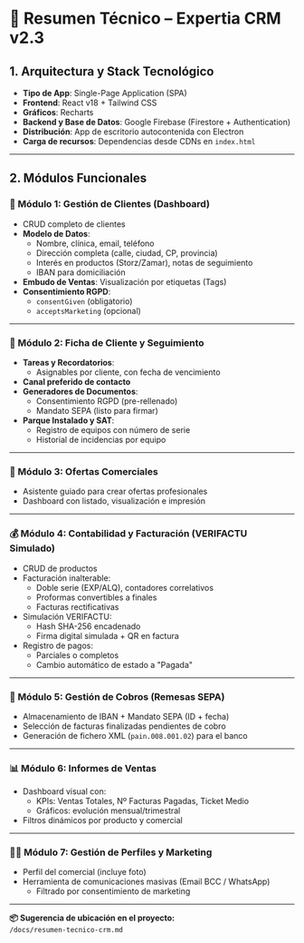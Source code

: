 # 🧠 Resumen Técnico – Expertia CRM v2.3

## 1. Arquitectura y Stack Tecnológico

- **Tipo de App**: Single-Page Application (SPA)  
- **Frontend**: React v18 + Tailwind CSS  
- **Gráficos**: Recharts  
- **Backend y Base de Datos**: Google Firebase (Firestore + Authentication)  
- **Distribución**: App de escritorio autocontenida con Electron  
- **Carga de recursos**: Dependencias desde CDNs en `index.html`

---

## 2. Módulos Funcionales

### 📁 Módulo 1: Gestión de Clientes (Dashboard)

- CRUD completo de clientes
- **Modelo de Datos**:
  - Nombre, clínica, email, teléfono
  - Dirección completa (calle, ciudad, CP, provincia)
  - Interés en productos (Storz/Zamar), notas de seguimiento
  - IBAN para domiciliación
- **Embudo de Ventas**: Visualización por etiquetas (Tags)
- **Consentimiento RGPD**:
  - `consentGiven` (obligatorio)
  - `acceptsMarketing` (opcional)

---

### 👤 Módulo 2: Ficha de Cliente y Seguimiento

- **Tareas y Recordatorios**:
  - Asignables por cliente, con fecha de vencimiento
- **Canal preferido de contacto**
- **Generadores de Documentos**:
  - Consentimiento RGPD (pre-rellenado)
  - Mandato SEPA (listo para firmar)
- **Parque Instalado y SAT**:
  - Registro de equipos con número de serie
  - Historial de incidencias por equipo

---

### 📄 Módulo 3: Ofertas Comerciales

- Asistente guiado para crear ofertas profesionales
- Dashboard con listado, visualización e impresión

---

### 💰 Módulo 4: Contabilidad y Facturación (VERIFACTU Simulado)

- CRUD de productos
- Facturación inalterable:
  - Doble serie (EXP/ALQ), contadores correlativos
  - Proformas convertibles a finales
  - Facturas rectificativas
- Simulación VERIFACTU:
  - Hash SHA-256 encadenado
  - Firma digital simulada + QR en factura
- Registro de pagos:
  - Parciales o completos
  - Cambio automático de estado a "Pagada"

---

### 🏦 Módulo 5: Gestión de Cobros (Remesas SEPA)

- Almacenamiento de IBAN + Mandato SEPA (ID + fecha)
- Selección de facturas finalizadas pendientes de cobro
- Generación de fichero XML (`pain.008.001.02`) para el banco

---

### 📊 Módulo 6: Informes de Ventas

- Dashboard visual con:
  - KPIs: Ventas Totales, Nº Facturas Pagadas, Ticket Medio
  - Gráficos: evolución mensual/trimestral
- Filtros dinámicos por producto y comercial

---

### 🧑‍💼 Módulo 7: Gestión de Perfiles y Marketing

- Perfil del comercial (incluye foto)
- Herramienta de comunicaciones masivas (Email BCC / WhatsApp)
  - Filtrado por consentimiento de marketing

---

**📦 Sugerencia de ubicación en el proyecto:**  
`/docs/resumen-tecnico-crm.md`
